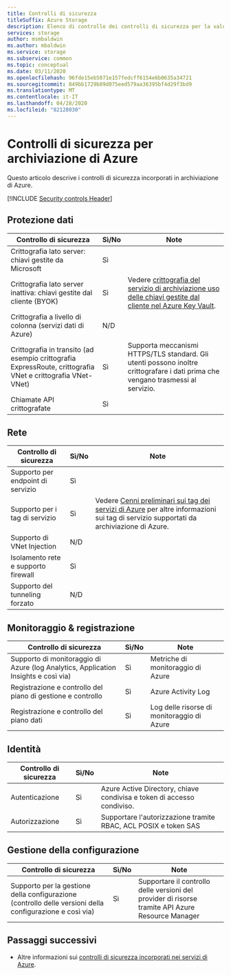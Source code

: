 ```yaml
---
title: Controlli di sicurezza
titleSuffix: Azure Storage
description: Elenco di controllo dei controlli di sicurezza per la valutazione di archiviazione di Azure.
services: storage
author: msmbaldwin
ms.author: mbaldwin
ms.service: storage
ms.subservice: common
ms.topic: conceptual
ms.date: 03/11/2020
ms.openlocfilehash: 96fde15eb5071e157fedcff6154e6b0635a34721
ms.sourcegitcommit: 849bb1729b89d075eed579aa36395bf4d29f3bd9
ms.translationtype: MT
ms.contentlocale: it-IT
ms.lasthandoff: 04/28/2020
ms.locfileid: "82128030"
---
```

# <a name="security-controls-for-azure-storage"></a>Controlli di sicurezza per archiviazione di Azure

Questo articolo descrive i controlli di sicurezza incorporati in archiviazione di Azure.

[!INCLUDE [Security controls Header](../../../includes/security-controls-header.md)]

## <a name="data-protection"></a>Protezione dati

| Controllo di sicurezza | Sì/No | Note |
|---|---|--|
| Crittografia lato server: chiavi gestite da Microsoft | Sì |  |
| Crittografia lato server inattiva: chiavi gestite dal cliente (BYOK) | Sì | Vedere [crittografia del servizio di archiviazione uso delle chiavi gestite dal cliente nel Azure Key Vault](storage-service-encryption-customer-managed-keys.md?toc=%2fazure%2fstorage%2fblobs%2ftoc.json).|
| Crittografia a livello di colonna (servizi dati di Azure)| N/D |  |
| Crittografia in transito (ad esempio crittografia ExpressRoute, crittografia VNet e crittografia VNet-VNet)| Sì | Supporta meccanismi HTTPS/TLS standard.  Gli utenti possono inoltre crittografare i dati prima che vengano trasmessi al servizio. |
| Chiamate API crittografate| Sì |  |

## <a name="network"></a>Rete

| Controllo di sicurezza | Sì/No | Note |
|---|---|--|
| Supporto per endpoint di servizio| Sì |  |
| Supporto per i tag di servizio| Sì | Vedere [Cenni preliminari sui tag dei servizi di Azure](../../virtual-network/service-tags-overview.md) per altre informazioni sui tag di servizio supportati da archiviazione di Azure. |
| Supporto di VNet Injection| N/D |  |
| Isolamento rete e supporto firewall| Sì | |
| Supporto del tunneling forzato| N/D |  |

## <a name="monitoring--logging"></a>Monitoraggio & registrazione

| Controllo di sicurezza | Sì/No | Note|
|---|---|--|
| Supporto di monitoraggio di Azure (log Analytics, Application Insights e così via)| Sì | Metriche di monitoraggio di Azure|
| Registrazione e controllo del piano di gestione e controllo | Sì | Azure Activity Log |
| Registrazione e controllo del piano dati| Sì | Log delle risorse di monitoraggio di Azure |

## <a name="identity"></a>Identità

| Controllo di sicurezza | Sì/No | Note|
|---|---|--|
| Autenticazione| Sì | Azure Active Directory, chiave condivisa e token di accesso condiviso. |
| Autorizzazione| Sì | Supportare l'autorizzazione tramite RBAC, ACL POSIX e token SAS |

## <a name="configuration-management"></a>Gestione della configurazione

| Controllo di sicurezza | Sì/No | Note|
|---|---|--|
| Supporto per la gestione della configurazione (controllo delle versioni della configurazione e così via)| Sì | Supportare il controllo delle versioni del provider di risorse tramite API Azure Resource Manager |

## <a name="next-steps"></a>Passaggi successivi

- Altre informazioni sui [controlli di sicurezza incorporati nei servizi di Azure](../../security/fundamentals/security-controls.md).
